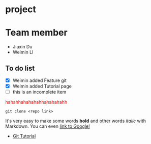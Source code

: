 # project

# Team member
* Jiaxin Du
* Weimin LI


## To do list
   - [x] Weimin added Feature git
   - [x] Weimin added Tutorial page
   - [ ] this is an incomplete item

<font color=#FF0000 >hahahhahahahahhahahahahh</font>

    git clone <repo link>




It's very easy to make some words **bold** and other words *italic* with Markdown. You can even [link to Google!](http://google.com)

* [Git Tutorial](/git.md)
